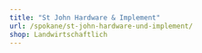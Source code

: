```yaml
---
title: "St John Hardware & Implement"
url: /spokane/st-john-hardware-und-implement/
shop: Landwirtschaftlich
---
```

